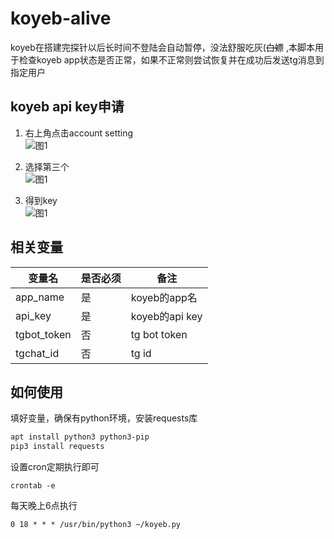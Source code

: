 # koyeb-alive
koyeb在搭建完探针以后长时间不登陆会自动暂停，没法舒服吃灰(~~白嫖~~ ,本脚本用于检查koyeb app状态是否正常，如果不正常则尝试恢复并在成功后发送tg消息到指定用户

## koyeb api key申请
1. 右上角点击account setting <br>
![图1](https://raw.githubusercontent.com/zhuifan1/koyeb-alive/main/pic/1.png)

2. 选择第三个 <br>
![图1](https://raw.githubusercontent.com/zhuifan1/koyeb-alive/main/pic/2.png)

3. 得到key <br>
![图1](https://raw.githubusercontent.com/zhuifan1/koyeb-alive/main/pic/3.png)

## 相关变量
  | 变量名        | 是否必须  | 备注 |
  | ------------ | ------   | ---- |
  | app_name             | 是 | koyeb的app名 |
  | api_key         | 是 | koyeb的api key |
  | tgbot_token           | 否 | tg bot token |
  | tgchat_id              | 否 | tg id |

## 如何使用
填好变量，确保有python环境，安装requests库
```bash
apt install python3 python3-pip
pip3 install requests
```
设置cron定期执行即可
```
crontab -e
```
每天晚上6点执行
```
0 18 * * * /usr/bin/python3 ~/koyeb.py
```
